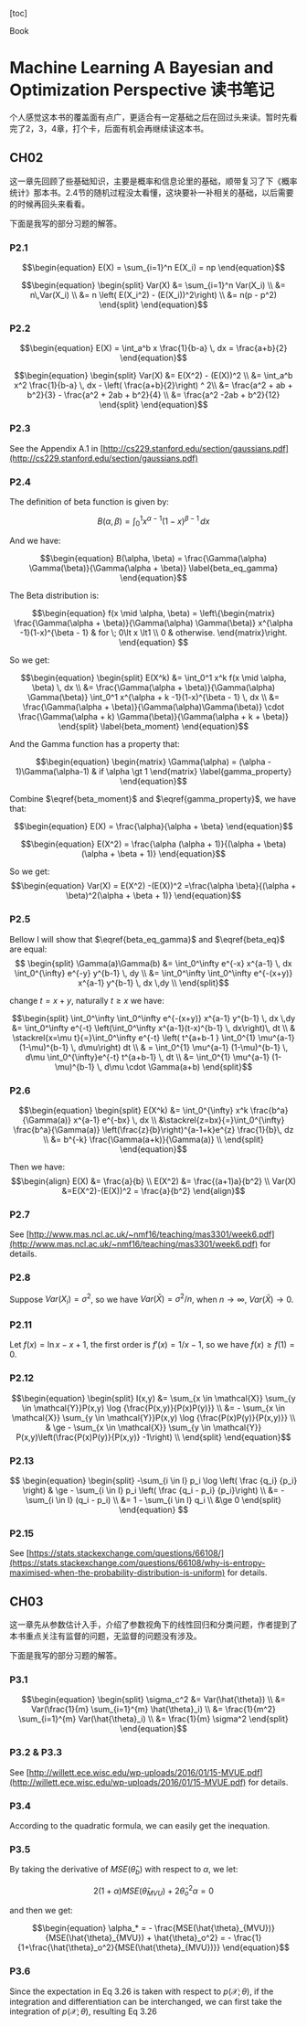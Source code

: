 <script type="text/x-mathjax-config">
MathJax.Hub.Config({
  TeX: { equationNumbers: { autoNumber: "AMS" } }
});
</script>
[toc]

<div id="tags">Book</div>

# Machine Learning A Bayesian and Optimization Perspective 读书笔记

个人感觉这本书的覆盖面有点广，更适合有一定基础之后在回过头来读。暂时先看完了2，3，4章，打个卡，后面有机会再继续读这本书。

## CH02

这一章先回顾了些基础知识，主要是概率和信息论里的基础，顺带复习了下《概率统计》那本书。2.4节的随机过程没太看懂，这块要补一补相关的基础，以后需要的时候再回头来看看。

下面是我写的部分习题的解答。

### P2.1


$$\begin{equation}
E(X) = \sum_{i=1}^n E(X_i) = np
\end{equation}$$

$$\begin{equation}
\begin{split}
Var(X) &= \sum_{i=1}^n Var(X_i) \\
       &= n\,Var(X_i) \\
       &= n \left( E(X_i^2) - (E(X_i))^2\right) \\
       &= n(p - p^2)
\end{split}
\end{equation}$$

### P2.2

$$\begin{equation}
E(X) = \int_a^b x \frac{1}{b-a} \, dx = \frac{a+b}{2}
\end{equation}$$

$$\begin{equation}
\begin{split}
Var(X) &= E(X^2) - (E(X))^2 \\
       &= \int_a^b x^2 \frac{1}{b-a} \, dx - \left( \frac{a+b}{2}\right) ^ 2\\
     &= \frac{a^2 + ab + b^2}{3}  - \frac{a^2 + 2ab + b^2}{4} \\
     &= \frac{a^2 -2ab + b^2}{12}
\end{split}
\end{equation}$$

### P2.3

See the Appendix A.1 in [http://cs229.stanford.edu/section/gaussians.pdf](http://cs229.stanford.edu/section/gaussians.pdf)

### P2.4

The definition of beta function is given by:

$$\begin{equation}
B(\alpha, \beta) = \int_0^1 x^{\alpha-1} (1-x)^{\beta - 1}\, dx
\label{beta_eq}
\end{equation}$$

And we have:

$$\begin{equation}
B(\alpha, \beta) = \frac{\Gamma(\alpha) \Gamma(\beta)}{\Gamma(\alpha + \beta)}
\label{beta_eq_gamma}
\end{equation}$$

The Beta distribution is:

$$\begin{equation}
f(x \mid \alpha, \beta) = \left\{\begin{matrix}
\frac{\Gamma(\alpha + \beta)}{\Gamma(\alpha) \Gamma(\beta)} x^{\alpha -1}(1-x)^{\beta - 1} & for \; 0\lt x \lt1 \\ 
0 & otherwise.
\end{matrix}\right.
\end{equation}
$$

So we get:

$$\begin{equation}
\begin{split}
E(X^k) &= \int_0^1 x^k f(x \mid \alpha, \beta) \, dx \\
       &= \frac{\Gamma(\alpha + \beta)}{\Gamma(\alpha) \Gamma(\beta)} \int_0^1 x^{\alpha + k -1}(1-x)^{\beta - 1} \, dx \\
       &= \frac{\Gamma(\alpha + \beta)}{\Gamma(\alpha)\Gamma(\beta)}  \cdot  \frac{\Gamma(\alpha + k) \Gamma(\beta)}{\Gamma(\alpha + k + \beta)}
\end{split}
\label{beta_moment}
\end{equation}$$ 

And the Gamma function has a property that:

$$\begin{equation}
\begin{matrix}
\Gamma(\alpha) = (\alpha - 1)\Gamma(\alpha-1) & if \alpha \gt 1
\end{matrix}
\label{gamma_property}
\end{equation}$$


Combine $\eqref{beta_moment}$ and $\eqref{gamma_property}$, we have that:

$$\begin{equation}
E(X) = \frac{\alpha}{\alpha + \beta}
\end{equation}$$

$$\begin{equation}
E(X^2) = \frac{\alpha (\alpha + 1)}{(\alpha + \beta)(\alpha + \beta + 1)}
\end{equation}$$

So we get:
$$\begin{equation}
Var(X) = E(X^2) -(E(X))^2 =\frac{\alpha \beta}{(\alpha + \beta)^2(\alpha + \beta + 1)}
\end{equation}$$

### P2.5

Bellow I will show that $\eqref{beta_eq_gamma}$ and $\eqref{beta_eq}$ are equal:
$$
\begin{split}
\Gamma(a)\Gamma(b) 
&= \int_0^\infty e^{-x} x^{a-1} \, dx \int_0^{\infty} e^{-y} y^{b-1} \, dy  \\
&= \int_0^\infty \int_0^\infty  e^{-(x+y)} x^{a-1} y^{b-1} \, dx \,dy  \\
\end{split}$$

change $t = x + y$, naturally $t \ge x$ we have:

$$\begin{split}
\int_0^\infty \int_0^\infty  e^{-(x+y)} x^{a-1} y^{b-1} \, dx \,dy  
&= \int_0^\infty e^{-t} \left(\int_0^\infty x^{a-1}(t-x)^{b-1} \, dx\right)\, dt \\
& \stackrel{x=\mu t}{=}\int_0^\infty e^{-t} \left( t^{a+b-1 } \int_0^{1} \mu^{a-1} (1-\mu)^{b-1} \, d\mu\right) dt \\
& = \int_0^{1} \mu^{a-1} (1-\mu)^{b-1} \, d\mu \int_0^{\infty}e^{-t} t^{a+b-1} \, dt \\
&= \int_0^{1} \mu^{a-1} (1-\mu)^{b-1} \, d\mu \cdot \Gamma(a+b)
\end{split}$$

### P2.6

$$\begin{equation}
\begin{split}
E(X^k) &= \int_0^{\infty} x^k \frac{b^a}{\Gamma(a)} x^{a-1} e^{-bx} \, dx \\
&\stackrel{z=bx}{=}\int_0^{\infty} \frac{b^a}{\Gamma(a)} \left(\frac{z}{b}\right)^{a-1+k}e^{z} \frac{1}{b}\, dz \\
&= b^{-k} \frac{\Gamma(a+k)}{\Gamma(a)} \\
\end{split}
\end{equation}$$

Then we have:
$$\begin{align}
E(X) &= \frac{a}{b} \\
E(X^2) &= \frac{(a+1)a}{b^2}  \\
Var(X) &=E(X^2)-(E(X))^2 = \frac{a}{b^2}
\end{align}$$

### P2.7

See [http://www.mas.ncl.ac.uk/~nmf16/teaching/mas3301/week6.pdf](http://www.mas.ncl.ac.uk/~nmf16/teaching/mas3301/week6.pdf) for details.

### P2.8

Suppose $Var(X_i) = \sigma^2$, so we have $Var(\bar{X})=\sigma^2/n$, when $n \to \infty$, $Var(\bar{X}) \to 0$.

### P2.11

Let $f(x) = \ln x -x + 1$, the first order is $f'(x) = 1/x - 1$, so we have $f(x) \ge f(1) = 0$.

### P2.12

$$\begin{equation}
\begin{split}
I(x,y) &= \sum_{x \in \mathcal{X}} \sum_{y \in \mathcal{Y}}P(x,y) \log {\frac{P(x,y)}{P(x)P(y)}} \\
&= - \sum_{x \in \mathcal{X}} \sum_{y \in \mathcal{Y}}P(x,y) \log {\frac{P(x)P(y)}{P(x,y)}} \\
& \ge - \sum_{x \in \mathcal{X}} \sum_{y \in \mathcal{Y}} P(x,y)\left(\frac{P(x)P(y)}{P(x,y)} -1\right) \\
\end{split}
\end{equation}$$

### P2.13

$$
\begin{equation}
\begin{split}
-\sum_{i \in I} p_i \log \left( \frac {q_i} {p_i} \right) & \ge - \sum_{i \in I} p_i \left( \frac {q_i - p_i} {p_i}\right) \\
 &= -\sum_{i \in I} (q_i - p_i) \\
 &= 1 - \sum_{i \in I} q_i \\
 &\ge 0
\end{split}
\end{equation}
$$

### P2.15 

See [https://stats.stackexchange.com/questions/66108/](https://stats.stackexchange.com/questions/66108/why-is-entropy-maximised-when-the-probability-distribution-is-uniform) for details.

## CH03

这一章先从参数估计入手，介绍了参数视角下的线性回归和分类问题，作者提到了本书重点关注有监督的问题，无监督的问题没有涉及。

下面是我写的部分习题的解答。

### P3.1

$$\begin{equation}
\begin{split}
\sigma_c^2 &= Var(\hat{\theta}) \\
&= Var(\frac{1}{m} \sum_{i=1}^{m} \hat{\theta}_i) \\
&= \frac{1}{m^2} \sum_{i=1}^{m} Var(\hat{\theta}_i) \\
&= \frac{1}{m} \sigma^2
\end{split}
\end{equation}$$

### P3.2 & P3.3

See [http://willett.ece.wisc.edu/wp-uploads/2016/01/15-MVUE.pdf](http://willett.ece.wisc.edu/wp-uploads/2016/01/15-MVUE.pdf) for details.

### P3.4

According to the quadratic formula, we can easily get the inequation.

### P3.5

By taking the derivative of $MSE(\hat{\theta}_b)$ with respect to $\alpha$, we let:

$$\begin{equation}
2(1+\alpha)MSE(\hat{\theta}_{MVU}) + 2\hat{\theta}_o^2 \alpha = 0
\end{equation}$$

and then we get:

$$\begin{equation}
\alpha_* = - \frac{MSE(\hat{\theta}_{MVU})}{MSE(\hat{\theta}_{MVU}) + \hat{\theta}_o^2} = - \frac{1}{1+\frac{\hat{\theta}_o^2}{MSE(\hat{\theta}_{MVU})}}
\end{equation}$$

### P3.6

Since the expectation in Eq 3.26 is taken with respect to $p(\mathcal{X};\theta)$, if the integration and differentiation can be interchanged, we can first take the integration of $p(\mathcal{X};\theta)$, resulting Eq 3.26